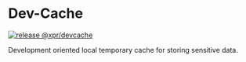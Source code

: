 # Dev-Cache

[![release @xpr/devcache](https://github.com/ziv/dev-cache/actions/workflows/release.yml/badge.svg)](https://github.com/ziv/dev-cache/actions/workflows/release.yml)

Development oriented local temporary cache for storing sensitive data.


[//]: # (npm i --package-lock-only --workspaces false --prefix packages/nodejs-client)